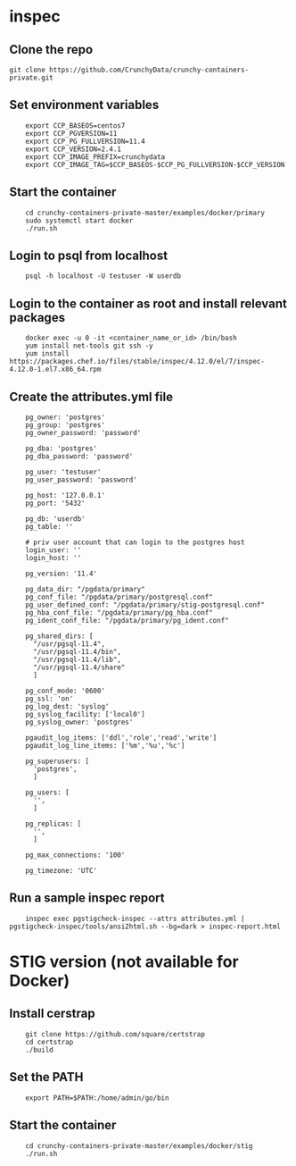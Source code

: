 # inspec

## Clone the repo
    git clone https://github.com/CrunchyData/crunchy-containers-private.git
  
## Set environment variables
        export CCP_BASEOS=centos7
        export CCP_PGVERSION=11
        export CCP_PG_FULLVERSION=11.4
        export CCP_VERSION=2.4.1
        export CCP_IMAGE_PREFIX=crunchydata 
        export CCP_IMAGE_TAG=$CCP_BASEOS-$CCP_PG_FULLVERSION-$CCP_VERSION

## Start the container
        cd crunchy-containers-private-master/examples/docker/primary
        sudo systemctl start docker
        ./run.sh
        
## Login to psql from localhost
        psql -h localhost -U testuser -W userdb
        
## Login to the container as root and install relevant packages
        docker exec -u 0 -it <container_name_or_id> /bin/bash
        yum install net-tools git ssh -y
        yum install https://packages.chef.io/files/stable/inspec/4.12.0/el/7/inspec-4.12.0-1.el7.x86_64.rpm
        
## Create the attributes.yml file
        pg_owner: 'postgres'
        pg_group: 'postgres'
        pg_owner_password: 'password'

        pg_dba: 'postgres'
        pg_dba_password: 'password'

        pg_user: 'testuser'
        pg_user_password: 'password'

        pg_host: '127.0.0.1'
        pg_port: '5432'

        pg_db: 'userdb'
        pg_table: ''

        # priv user account that can login to the postgres host
        login_user: ''
        login_host: ''

        pg_version: '11.4'

        pg_data_dir: "/pgdata/primary"
        pg_conf_file: "/pgdata/primary/postgresql.conf"
        pg_user_defined_conf: "/pgdata/primary/stig-postgresql.conf"
        pg_hba_conf_file: "/pgdata/primary/pg_hba.conf"
        pg_ident_conf_file: "/pgdata/primary/pg_ident.conf"

        pg_shared_dirs: [
          "/usr/pgsql-11.4",
          "/usr/pgsql-11.4/bin",
          "/usr/pgsql-11.4/lib",
          "/usr/pgsql-11.4/share"
          ]

        pg_conf_mode: '0600'
        pg_ssl: 'on'
        pg_log_dest: 'syslog'
        pg_syslog_facility: ['local0']
        pg_syslog_owner: 'postgres'

        pgaudit_log_items: ['ddl','role','read','write']
        pgaudit_log_line_items: ['%m','%u','%c']

        pg_superusers: [
          'postgres',
          ]

        pg_users: [
          '',
          ]

        pg_replicas: [
          '',
          ]

        pg_max_connections: '100'

        pg_timezone: 'UTC'
        
 ## Run a sample inspec report
        inspec exec pgstigcheck-inspec --attrs attributes.yml | pgstigcheck-inspec/tools/ansi2html.sh --bg=dark > inspec-report.html
        
 # STIG version (not available for Docker)
 ## Install cerstrap
        git clone https://github.com/square/certstrap
        cd certstrap
        ./build
        
 ## Set the PATH
        export PATH=$PATH:/home/admin/go/bin
        
## Start the container
        cd crunchy-containers-private-master/examples/docker/stig
        ./run.sh
